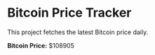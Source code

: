 # Bitcoin Price Tracker

This project fetches the latest Bitcoin price daily.

**Bitcoin Price:** $108905
